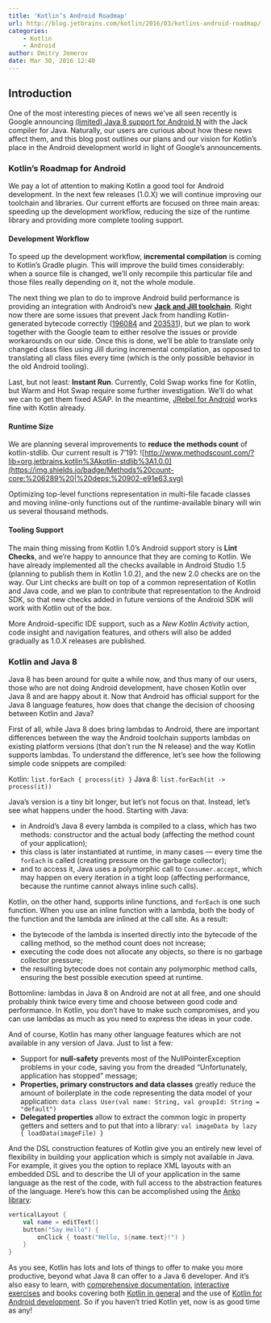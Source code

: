 ```yaml
---
title: 'Kotlin’s Android Roadmap'
url: http://blog.jetbrains.com/kotlin/2016/03/kotlins-android-roadmap/
categories:
    - Kotlin
    - Android
author: Dmitry Jemerov
date: Mar 30, 2016 12:40
---
```

## Introduction

One of the most interesting pieces of news we’ve all seen recently is Google announcing [(limited) Java 8 support for Android N](http://developer.android.com/preview/j8-jack.html) with the Jack compiler for Java. Naturally, our users are curious about how these news affect them, and this blog post outlines our plans and our vision for Kotlin’s place in the Android development world in light of Google’s announcements.

### Kotlin’s Roadmap for Android

We pay a lot of attention to making Kotlin a good tool for Android development. In the next few releases (1.0.X) we will continue improving our toolchain and libraries. Our current efforts are focused on three main areas: speeding up the development workflow, reducing the size of the runtime library and providing more complete tooling support.

#### Development Workflow

To speed up the development workflow, **incremental compilation** is coming to Kotlin’s Gradle plugin. This will improve the build times considerably: when a source file is changed, we’ll only recompile this particular file and those files really depending on it, not the whole module.

The next thing we plan to do to improve Android build performance is providing an integration with Android’s new **[Jack and Jill toolchain](http://tools.android.com/tech-docs/jackandjill)**. Right now there are some issues that prevent Jack from handling Kotlin-generated bytecode correctly ([196084](https://code.google.com/p/android/issues/detail?id=196084) and [203531](https://code.google.com/p/android/issues/detail?id=203531)), but we plan to work together with the Google team to either resolve the issues or provide workarounds on our side. Once this is done, we’ll be able to translate only changed class files using Jill during incremental compilation, as opposed to translating all class files every time (which is the only possible behavior in the old Android tooling).

Last, but not least: **Instant Run**. Currently, Cold Swap works fine for Kotlin, but Warm and Hot Swap require some further investigation. We’ll do what we can to get them fixed ASAP. In the meantime, [JRebel for Android](https://zeroturnaround.com/software/jrebel-for-android/) works fine with Kotlin already.

#### Runtime Size

We are planning several improvements to **reduce the methods count** of kotlin-stdlib. Our current result is 7’191: ![http://www.methodscount.com/?lib=org.jetbrains.kotlin%3Akotlin-stdlib%3A1.0.0](https://img.shields.io/badge/Methods%20count-core:%206289%20|%20deps:%20902-e91e63.svg)

Optimizing top-level functions representation in multi-file facade classes and moving inline-only functions out of the runtime-available binary will win us several thousand methods.

#### Tooling Support

The main thing missing from Kotlin 1.0’s Android support story is **Lint Checks**, and we’re happy to announce that they are coming to Kotlin. We have already implemented all the checks available in Android Studio 1.5 (planning to publish them in Kotlin 1.0.2), and the new 2.0 checks are on the way. Our Lint checks are built on top of a common representation of Kotlin and Java code, and we plan to contribute that representation to the Android SDK, so that new checks added in future versions of the Android SDK will work with Kotlin out of the box.

More Android-specific IDE support, such as a _New Kotlin Activity_ action, code insight and navigation features, and others will also be added gradually as 1.0.X releases are published.

### Kotlin and Java 8

Java 8 has been around for quite a while now, and thus many of our users, those who are not doing Android development, have chosen Kotlin over Java 8 and are happy about it. Now that Android has official support for the Java 8 language features, how does that change the decision of choosing between Kotlin and Java?

First of all, while Java 8 does bring lambdas to Android, there are important differences between the way the Android toolchain supports lambdas on existing platform versions (that don’t run the N release) and the way Kotlin supports lambdas. To understand the difference, let’s see how the following simple code snippets are compiled:

Kotlin: `list.forEach { process(it) }`
Java 8: `list.forEach(it -> process(it))`

Java’s version is a tiny bit longer, but let’s not focus on that. Instead, let’s see what happens under the hood. Starting with Java:

* in Android’s Java 8 every lambda is compiled to a class, which has two methods: constructor and the actual body (affecting the method count of your application);
* this class is later instantiated at runtime, in many cases — every time the `forEach` is called (creating pressure on the garbage collector);
* and to access it, Java uses a polymorphic call to `Consumer.accept`, which may happen on every iteration in a tight loop (affecting performance, because the runtime cannot always inline such calls).

Kotlin, on the other hand, supports inline functions, and `forEach` is one such function. When you use an inline function with a lambda, both the body of the function and the lambda are inlined at the call site. As a result:

* the bytecode of the lambda is inserted directly into the bytecode of the calling method, so the method count does not increase;
* executing the code does not allocate any objects, so there is no garbage collector pressure;
* the resulting bytecode does not contain any polymorphic method calls, ensuring the best possible execution speed at runtime.

Bottomline: lambdas in Java 8 on Android are not at all free, and one should probably think twice every time and choose between good code and performance. In Kotlin, you don’t have to make such compromises, and you can use lambdas as much as you need to express the ideas in your code.

And of course, Kotlin has many other language features which are not available in any version of Java. Just to list a few:

*   Support for **null-safety** prevents most of the NullPointerException problems in your code, saving you from the dreaded “Unfortunately, application has stopped” message;
*   **Properties, primary constructors and data classes** greatly reduce the amount of boilerplate in the code representing the data model of your application:
    `data class User(val name: String, val groupId: String = "default")`
*   **Delegated properties** allow to extract the common logic in property getters and setters and to put that into a library:
    `val imageData by lazy { loadData(imageFile) }`

And the DSL construction features of Kotlin give you an entirely new level of flexibility in building your application which is simply not available in Java. For example, it gives you the option to replace XML layouts with an embedded DSL and to describe the UI of your application in the same language as the rest of the code, with full access to the abstraction features of the language. Here’s how this can be accomplished using the [Anko library](https://github.com/kotlin/anko):

```kotlin
verticalLayout {
    val name = editText()
    button("Say Hello") {
        onClick { toast("Hello, ${name.text}!") }
    }
}
```

As you see, Kotlin has lots and lots of things to offer to make you more productive, beyond what Java 8 can offer to a Java 6 developer. And it’s also easy to learn, with [comprehensive documentation](https://kotlinlang.org/docs/reference/), [interactive exercises](http://blog.jetbrains.com/kotlin/2016/03/kotlin-educational-plugin/) and books covering both [Kotlin in general](https://www.manning.com/books/kotlin-in-action) and the use of [Kotlin for Android development](https://leanpub.com/kotlin-for-android-developers). So if you haven’t tried Kotlin yet, now is as good time as any!
